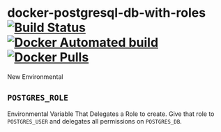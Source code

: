 # docker-postgresql-db-with-roles [![Build Status](https://travis-ci.com/ChristopherDavenport/postgres-db-with-role.svg?branch=master)](https://travis-ci.com/ChristopherDavenport/postgres-db-with-role) [![Docker Automated build](https://img.shields.io/docker/automated/christopherdavenport/postgres-db-with-role.svg?maxAge=2592000)](https://hub.docker.com/r/christopherdavenport/postgres-db-with-role/) [![Docker Pulls](https://img.shields.io/docker/pulls/christopherdavenport/postgres-db-with-role.svg)](https://hub.docker.com/r/christopherdavenport/postgres-db-with-role/)

New Environmental

## `POSTGRES_ROLE`

Environmental Variable That Delegates a Role to create.
Give that role to `POSTGRES_USER` and delegates
all permissions on `POSTGRES_DB`.